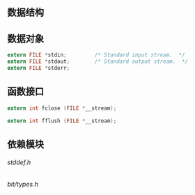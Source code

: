 

## 


## 数据结构



## 数据对象

```c
extern FILE *stdin;	        /* Standard input stream.  */
extern FILE *stdout;        /* Standard output stream.  */
extern FILE *stderr;  
```




## 函数接口

```c
extern int fclose (FILE *__stream);
```

```c
extern int fflush (FILE *__stream);
```

## 依赖模块


###### stddef.h
###### bit/types.h